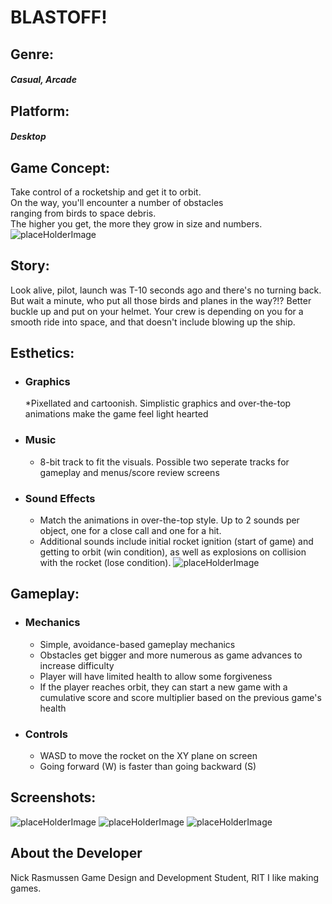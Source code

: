 # BLASTOFF!

## Genre:
##### Casual, Arcade


## Platform:
##### Desktop



## Game Concept:
Take control of a rocketship and get it to orbit. <br />
On the way, you'll encounter a number of obstacles <br />
ranging from birds to space debris. <br />
The higher you get, the more they grow in size and numbers. <br />
![placeHolderImage]()


## Story:
Look alive, pilot, launch was T-10 seconds ago and there's no turning back. 
But wait a minute, who put all those birds and planes in the way?!? 
Better buckle up and put on your helmet. Your crew is depending on you 
for a smooth ride into space, and that doesn't include blowing up the ship.


## Esthetics:
* ### Graphics
	*Pixellated and cartoonish. Simplistic graphics and over-the-top animations make the game feel light hearted
* ### Music
	* 8-bit track to fit the visuals. Possible two seperate tracks for gameplay and menus/score review screens
* ### Sound Effects
	* Match the animations in over-the-top style. Up to 2 sounds per object, one for a close call and one for a hit.
	* Additional sounds include initial rocket ignition (start of game) and getting to orbit (win condition), as well as explosions on collision with the rocket (lose condition).
![placeHolderImage]()


## Gameplay:
* ### Mechanics
	* Simple, avoidance-based gameplay mechanics
	* Obstacles get bigger and more numerous as game advances to increase difficulty
	* Player will have limited health to allow some forgiveness
	* If the player reaches orbit, they can start a new game with a cumulative score and score multiplier based on the previous game's health
* ### Controls
	* WASD to move the rocket on the XY plane on screen
	* Going forward (W) is faster than going backward (S)


## Screenshots:
![placeHolderImage]()
![placeHolderImage]()
![placeHolderImage]()


## About the Developer
Nick Rasmussen
Game Design and Development Student, RIT
I like making games.
